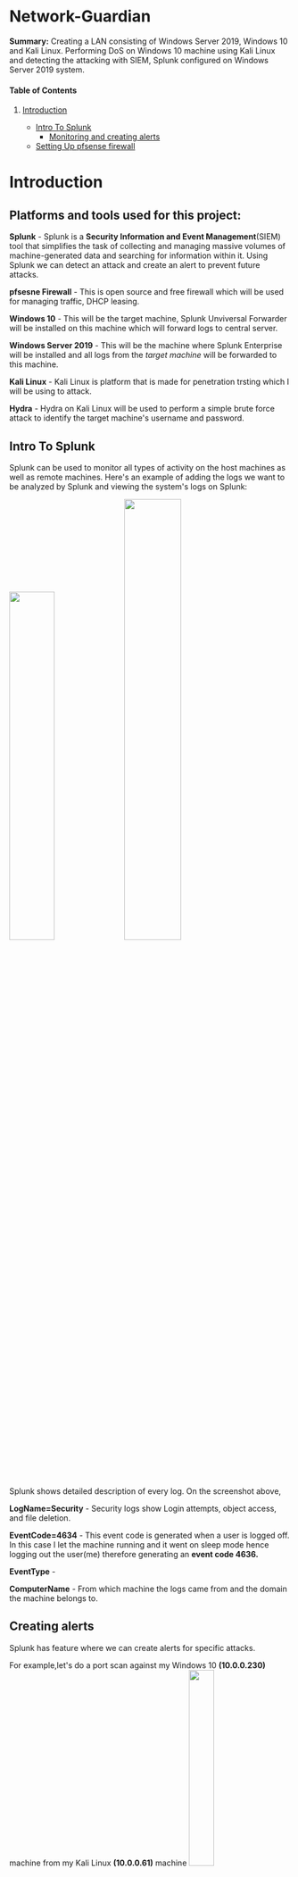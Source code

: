 # Network-Guardian
**Summary:** Creating a LAN consisting of Windows Server 2019, Windows 10 and Kali Linux. Performing DoS on Windows 10 machine using Kali Linux and detecting the attacking with SIEM, Splunk configured on Windows Server 2019 system. 

#### Table of Contents

1. [Introduction](#introduction)

   - [Intro To Splunk](#intro-to-splunk)
      - [Monitoring and creating alerts](#creating-alerts) 
   - [Setting Up pfsense firewall](#setting-up-pfsense-firewall)


# Introduction

## Platforms and tools used for this project:

**Splunk** - Splunk is a **Security Information and Event Management**(SIEM) tool that simplifies the task of collecting and managing massive volumes of machine-generated data and searching for information within it. Using Splunk we can detect an attack and create an alert to prevent future attacks.

**pfsesne Firewall** - This is open source and free firewall which will be used for managing traffic, DHCP leasing.

**Windows 10** - This will be the target machine, Splunk Unviversal Forwarder will be installed on this machine which will forward logs to central server.

**Windows Server 2019** - This will be the machine where Splunk Enterprise will be installed and all logs from the *target machine* will be forwarded to this machine.

**Kali Linux** - Kali Linux is platform that is made for penetration trsting which I will be using to attack.

**Hydra** - Hydra on Kali Linux will be used to perform a simple brute force attack to identify the target machine's username and password. 

## Intro To Splunk

Splunk can be used to monitor all types of activity on the host machines as well as remote machines. Here's an example of adding the logs we want to be analyzed by Splunk and viewing the system's logs on Splunk:

<img src="https://github.com/PaviKotees/Network-Guardian/assets/154454339/144d0ed5-acbc-43e5-a07b-b78cb6dbcfe7" height="40%" width="40%"/> <img src="https://github.com/PaviKotees/Network-Guardian/assets/154454339/3a47fa18-a756-48a2-9408-b5de73a0422d" height="45%" width="45%"/>

Splunk shows detailed description of every log. On the screenshot above,

**LogName=Security** - Security logs show Login attempts, object access, and file deletion. 

**EventCode=4634** - This event code is generated when a user is logged off. In this case I let the machine running and it went on sleep mode hence logging out the user(me) therefore generating an **event code 4636.**

**EventType** - 

**ComputerName** - From which machine the logs came from and the domain the machine belongs to.

## Creating alerts

Splunk has feature where we can create alerts for specific attacks.

For example,let's do a port scan against my Windows 10 **(10.0.0.230)** machine from my Kali Linux **(10.0.0.61)** machine
<img src="https://github.com/PaviKotees/Malware-Analysis/assets/154454339/092ed852-aed8-434f-82e4-f8bd7c5a17a8" height="30%" width="30%"/>

The logs for the port scan can be see on Splunk on the host machine, Windows 10 **(10.0.0.230)**

<img src="https://github.com/PaviKotees/Malware-Analysis/assets/154454339/c5520137-264a-4a51-a4b3-ecad2c811682" height="30%" width="30%"/>

Creating an alert for the port scan done by Linux machine:

<img src="https://github.com/PaviKotees/Malware-Analysis/assets/154454339/a2b8525d-975a-400b-b140-887d2623ce61" height="30%" width="30%"/>

Conducting the port scan once again and alert is triggered:

<img src="https://github.com/PaviKotees/Malware-Analysis/assets/154454339/7f529e98-a8f4-431a-aebe-d0230a7f6c0c" height="30%" width="30%"/>



### **Configuring Splunk Forwarder**

Splunk Forwarder will be the tool that will forward the logs from a machine to a central log aggregating machine, usually a server. 

The Splunk Forwarder setup will require us to indicate the source (logs) which it should be forwarding and enter the receiver's IP as well as the port at which the receiver will be accepting the logs. 

<img src="https://github.com/PaviKotees/Malware-Analysis/assets/154454339/37e2c183-b1ca-4409-8471-a5516061947a" height="30%" width="30%"/> <img src="https://github.com/PaviKotees/Malware-Analysis/assets/154454339/7e014f31-9ddc-43fd-a18d-9d189885f27e" height="30%" width="30%"/> <img src="https://github.com/PaviKotees/Malware-Analysis/assets/154454339/755585cc-8bb4-46a0-88a2-d4c5cb0e9380" height="29%" width="29%"/>

Very important to configure the receiving port on the server's Splunk which will be our central repository.

<img src="https://github.com/PaviKotees/Network-Guardian/assets/154454339/01c0d6f7-4206-45b3-85a2-eec7c6d100be" height="30%" width="30%"/>

## Setting Up pfsense Firewall

After downloading [pfsense firewall](https://www.pfsense.org/download/). Set up the firewall with the number of interfaces required depending on the number of systems it will be connected to. 

<img src="https://github.com/PaviKotees/Network-Guardian/assets/154454339/11ca0a99-d575-410c-9127-1a121e479e95" height="30%" width="30%"/> 

Configure adapter em1 with an IP and set it up for DHCP leasing. Confiure rest of the adapters with an IP except one adapter which will act as a span port.

<img src="https://github.com/PaviKotees/Network-Guardian/assets/154454339/00bce584-dca6-43eb-a301-9f1c8c62e0e9" height="30%" width="30%"/> 

Installed Kali Linux on another machine which will be the attack machine and can be used to finish setting up the pfsense firewall.

Enter the firewall's IP in the browser and we will directed to the firewall's login page.

<img src="https://github.com/PaviKotees/Network-Guardian/assets/154454339/a0a58fba-ddbc-4803-b3d1-bb0f44419055" height="30%" width="30%"/> <img src="https://github.com/PaviKotees/Network-Guardian/assets/154454339/ba8f4d11-fc84-4cc7-9aa2-b02e3cc6dc61" height="30%" width="30%"/>

**I will be adding to this lab from time to time.**
